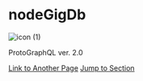 # nodeGigDb


![icon (1)](https://github.com/kfiddle/nodeGigDb/assets/68034977/b4944a49-d388-411c-9062-4f4ab94ffb1f)

ProtoGraphQL ver. 2.0

[Link to Another Page](folder/another-page.md)
[Jump to Section](#section-heading)
